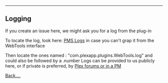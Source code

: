 ***
## Logging

If you create an issue here, we might ask you for a log from the plug-in

To locate the log, look here: [PMS Logs](https://support.plex.tv/hc/en-us/articles/200250417-Log-File-Locations) in case you can't grap it from the WebTools interface

Then locate the ones named : "com.plexapp.plugins.WebTools.log" and could also be followed by a .number
Logs can be provided to us publicly here, or if private is preferred, by [Plex forums or in a PM](https://github.com/dagalufh/WebTools.bundle/wiki/Contact)

[Back....](https://github.com/dagalufh/WebTools.bundle/wiki)